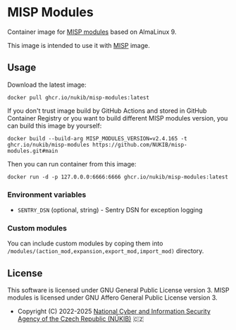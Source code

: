 # MISP Modules

Container image for [MISP modules](https://github.com/MISP/misp-modules) based on AlmaLinux 9.

This image is intended to use it with [MISP](https://github.com/MISP/misp) image.

## Usage

Download the latest image:

    docker pull ghcr.io/nukib/misp-modules:latest

If you don't trust image build by GitHub Actions and stored in GitHub Container Registry or you want to build different MISP modules version, you can build this image by yourself:

    docker build --build-arg MISP_MODULES_VERSION=v2.4.165 -t ghcr.io/nukib/misp-modules https://github.com/NUKIB/misp-modules.git#main

Then you can run container from this image:

    docker run -d -p 127.0.0.0:6666:6666 ghcr.io/nukib/misp-modules:latest

### Environment variables

* `SENTRY_DSN` (optional, string) - Sentry DSN for exception logging

### Custom modules

You can include custom modules by coping them into `/modules/(action_mod,expansion,export_mod,import_mod)` directory.

## License

This software is licensed under GNU General Public License version 3. MISP modules is licensed under GNU Affero General Public License version 3.

* Copyright (C) 2022-2025 [National Cyber and Information Security Agency of the Czech Republic (NÚKIB)](https://nukib.gov.cz/en/) 🇨🇿
